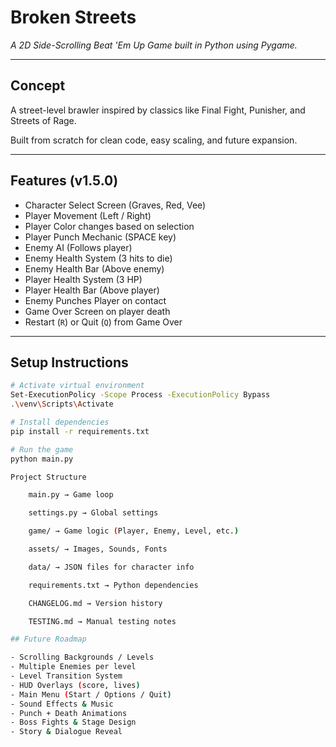 # Broken Streets

*A 2D Side-Scrolling Beat 'Em Up Game built in Python using Pygame.*

---

## Concept
A street-level brawler inspired by classics like Final Fight, Punisher, and Streets of Rage.

Built from scratch for clean code, easy scaling, and future expansion.

---

## Features (v1.5.0)
- Character Select Screen (Graves, Red, Vee)
- Player Movement (Left / Right)
- Player Color changes based on selection
- Player Punch Mechanic (SPACE key)
- Enemy AI (Follows player)
- Enemy Health System (3 hits to die)
- Enemy Health Bar (Above enemy)
- Player Health System (3 HP)
- Player Health Bar (Above player)
- Enemy Punches Player on contact
- Game Over Screen on player death
- Restart (`R`) or Quit (`Q`) from Game Over



---

## Setup Instructions

```bash
# Activate virtual environment
Set-ExecutionPolicy -Scope Process -ExecutionPolicy Bypass
.\venv\Scripts\Activate

# Install dependencies
pip install -r requirements.txt

# Run the game
python main.py

Project Structure

    main.py → Game loop

    settings.py → Global settings

    game/ → Game logic (Player, Enemy, Level, etc.)

    assets/ → Images, Sounds, Fonts

    data/ → JSON files for character info

    requirements.txt → Python dependencies

    CHANGELOG.md → Version history

    TESTING.md → Manual testing notes

## Future Roadmap

- Scrolling Backgrounds / Levels
- Multiple Enemies per level
- Level Transition System
- HUD Overlays (score, lives)
- Main Menu (Start / Options / Quit)
- Sound Effects & Music
- Punch + Death Animations
- Boss Fights & Stage Design
- Story & Dialogue Reveal
